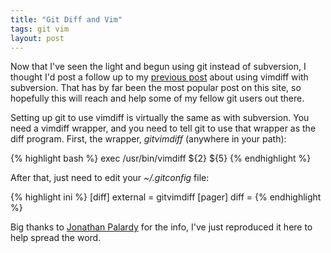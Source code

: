 ```yaml
---
title: "Git Diff and Vim"
tags: git vim
layout: post
---
```


Now that I've seen the light and begun using git instead of subversion,
I thought I'd post a follow up to my [previous post][0] about using
vimdiff with subversion.  That has by far been the most popular post on
this site, so hopefully this will reach and help some of my fellow git
users out there.

Setting up git to use vimdiff is virtually the same as with subversion.
You need a vimdiff wrapper, and you need to tell git to use that wrapper
as the diff program.  First, the wrapper, *gitvimdiff* (anywhere in your path):

{% highlight bash %}
exec /usr/bin/vimdiff ${2} ${5}
{% endhighlight %}

After that, just need to edit your *~/.gitconfig* file:

{% highlight ini %}
[diff]
  external = gitvimdiff
[pager]
  diff =
{% endhighlight %}

Big thanks to [Jonathan Palardy][1] for the info, I've just reproduced
it here to help spread the word.

[0]: /2008/12/22/3/svn-diff-and-vim.html
[1]: http://technotales.wordpress.com/2009/05/17/git-diff-with-vimdiff/


